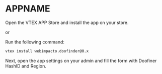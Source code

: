 # APPNAME

Open the VTEX APP Store and install the app on your store.

or

Run the following command:

```sh
vtex install webimpacto.doofinder@0.x
```

Next, open the app settings on your admin and fill the form with Doofiner HashID and Region.
